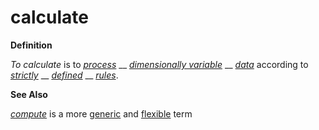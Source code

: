 # calculate

**Definition**

_To calculate_ is to [_process_](https://github.com/gcassel/Modular-Organization-Terminology/blob/master/terms/process.md) __ [_dimensionally variable_](https://github.com/gcassel/Modular-Organization-Terminology/blob/master/terms/dimensional-variable.md) __ [_data_](https://github.com/gcassel/Modular-Organization-Terminology/blob/master/terms/data.md) according to [_strictly_](https://github.com/gcassel/Modular-Organization-Terminology/blob/master/terms/strict.md) __ [_defined_](https://github.com/gcassel/Modular-Organization-Terminology/blob/master/terms/define.md) __ [_rules_](https://github.com/gcassel/Modular-Organization-Terminology/blob/master/terms/rule.md).

**See Also**

[_compute_](https://github.com/gcassel/Modular-Organization-Terminology/blob/master/terms/compute.md) is a more [generic](https://github.com/gcassel/Modular-Organization-Terminology/blob/master/terms/generic.md) and [flexible](https://github.com/gcassel/Modular-Organization-Terminology/blob/master/terms/flexible.md) term
